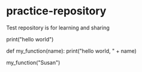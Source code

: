 # practice-repository
Test repository is for learning and sharing

print("hello world")

def my_function(name):
    print("hello world, " + name)

my_function("Susan")